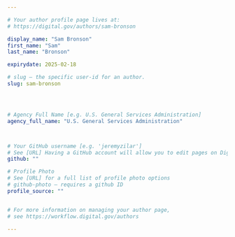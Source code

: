 ```yaml
---

# Your author profile page lives at:
# https://digital.gov/authors/sam-bronson

display_name: "Sam Bronson"
first_name: "Sam"
last_name: "Bronson"

expirydate: 2025-02-18

# slug — the specific user-id for an author.
slug: sam-bronson




# Agency Full Name [e.g. U.S. General Services Administration]
agency_full_name: "U.S. General Services Administration"



# Your GitHub username [e.g. 'jeremyzilar']
# See [URL] Having a GitHub account will allow you to edit pages on DigitalGov. The image used in your GitHub account can also be used to populate your digital.gov profile photo.
github: ""

# Profile Photo
# See [URL] for a full list of profile photo options
# github-photo — requires a github ID
profile_source: ""


# For more information on managing your author page,
# see https://workflow.digital.gov/authors

---
```

